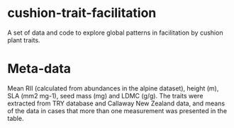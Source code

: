# cushion-trait-facilitation
A set of data and code to explore global patterns in facilitation by cushion plant traits.

# Meta-data
Mean RII (calculated from abundances in the alpine dataset), height (m), SLA (mm2 mg-1), seed mass (mg) and LDMC (g/g). The traits were extracted from TRY database and Callaway New Zealand data, and means of the data in cases that more than one measurement was presented in the table.
